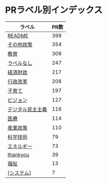 # PRラベル別インデックス

| ラベル | PR数 |
|--------|------|
| [README](label_README.md) | 399 |
| [その他政策](label_その他政策.md) | 354 |
| [教育](label_教育.md) | 308 |
| [ラベルなし](label_ラベルなし.md) | 247 |
| [経済財政](label_経済財政.md) | 217 |
| [行政改革](label_行政改革.md) | 208 |
| [子育て](label_子育て.md) | 197 |
| [ビジョン](label_ビジョン.md) | 127 |
| [デジタル民主主義](label_デジタル民主主義.md) | 116 |
| [医療](label_医療.md) | 114 |
| [産業政策](label_産業政策.md) | 110 |
| [科学技術](label_科学技術.md) | 79 |
| [エネルギー](label_エネルギー.md) | 73 |
| [thankyou](label_thankyou.md) | 39 |
| [福祉](label_福祉.md) | 13 |
| [[システム]](label_[システム].md) | 7 |
